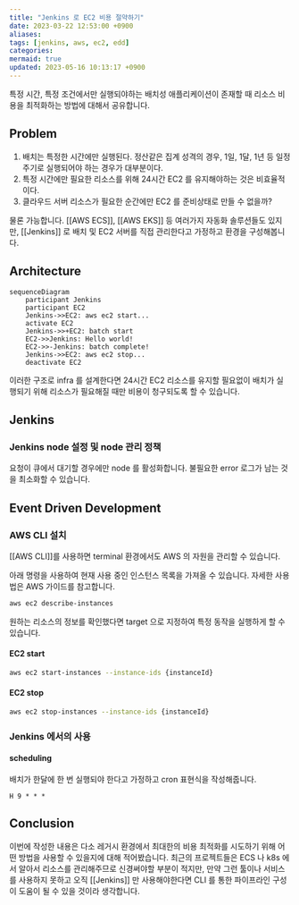 ```yaml
---
title: "Jenkins 로 EC2 비용 절약하기"
date: 2023-03-22 12:53:00 +0900
aliases: 
tags: [jenkins, aws, ec2, edd]
categories: 
mermaid: true
updated: 2023-05-16 10:13:17 +0900
---
```


특정 시간, 특정 조건에서만 실행되야하는 배치성 애플리케이션이 존재할 때 리소스 비용을 최적화하는 방법에 대해서 공유합니다.

## Problem

1. 배치는 특정한 시간에만 실행된다. 정산같은 집계 성격의 경우, 1일, 1달, 1년 등 일정 주기로 실행되어야 하는 경우가 대부분이다.
2. 특정 시간에만 필요한 리소스를 위해 24시간 EC2 를 유지해야하는 것은 비효율적이다.
3. 클라우드 서버 리소스가 필요한 순간에만 EC2 를 준비상태로 만들 수 없을까?

물론 가능합니다. [[AWS ECS]], [[AWS EKS]] 등 여러가지 자동화 솔루션들도 있지만, [[Jenkins]] 로 배치 및 EC2 서버를 직접 관리한다고 가정하고 환경을 구성해봅니다.

## Architecture

```mermaid
sequenceDiagram
    participant Jenkins
    participant EC2
    Jenkins->>EC2: aws ec2 start...
    activate EC2
    Jenkins->>+EC2: batch start
    EC2->>Jenkins: Hello world!
    EC2->>-Jenkins: batch complete!
    Jenkins->>EC2: aws ec2 stop...
    deactivate EC2
```

이러한 구조로 infra 를 설계한다면 24시간 EC2 리소스를 유지할 필요없이 배치가 실행되기 위해 리소스가 필요해질 때만 비용이 청구되도록 할 수 있습니다.

## Jenkins

### Jenkins node 설정 및 node 관리 정책

요청이 큐에서 대기할 경우에만 node 를 활성화합니다. 불필요한 error 로그가 남는 것을 최소화할 수 있습니다.

## Event Driven Development

### AWS CLI 설치

[[AWS CLI]]를 사용하면 terminal 환경에서도 AWS 의 자원을 관리할 수 있습니다.

아래 명령을 사용하여 현재 사용 중인 인스턴스 목록을 가져올 수 있습니다. 자세한 사용법은 AWS 가이드를 참고합니다.

```bash
aws ec2 describe-instances
```

원하는 리소스의 정보를 확인했다면 target 으로 지정하여 특정 동작을 실행하게 할 수 있습니다.

#### EC2 start

```bash
aws ec2 start-instances --instance-ids {instanceId}
```

#### EC2 stop

```bash
aws ec2 stop-instances --instance-ids {instanceId}
```

### Jenkins 에서의 사용

#### scheduling

배치가 한달에 한 번 실행되야 한다고 가정하고 cron 표현식을 작성해줍니다.

```text
H 9 * * *
```

## Conclusion

이번에 작성한 내용은 다소 레거시 환경에서 최대한의 비용 최적화를 시도하기 위해 어떤 방법을 사용할 수 있을지에 대해 적어봤습니다. 최근의 프로젝트들은 ECS 나 k8s 에서 알아서 리소스를 관리해주므로 신경써야할 부분이 적지만, 만약 그런 툴이나 서비스를 사용하지 못하고 오직 [[Jenkins]] 만 사용해야한다면 CLI 를 통한 파이프라인 구성이 도움이 될 수 있을 것이라 생각합니다.
